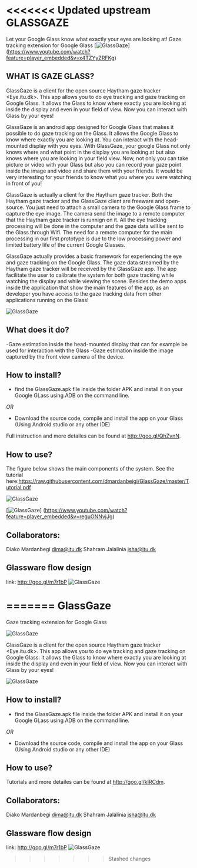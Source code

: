 <<<<<<< Updated upstream
GLASSGAZE
=========
Let your Google Glass know what exactly your eyes are looking at!
Gaze tracking extension for Google Glass
[![GlassGaze](https://raw.githubusercontent.com/dmardanbeigi/GlassGaze/master/ScreenShots/video1.jpg)] (https://www.youtube.com/watch?feature=player_embedded&v=x4TZYyZRFKg)

WHAT IS GAZE GLASS?
--------------
GlassGaze is a client for the open source Haytham gaze tracker <Eye.itu.dk>. This app allows you to do eye tracking and gaze tracking on Google Glass. It allows the Glass to know where exactly you are looking at inside the display and even in your field of view. Now you can interact with Glass by your eyes!

GlassGaze is an android app designed for Google Glass that makes it possible to do gaze tracking on the Glass. It allows the Google Glass to know where exactly you are looking at. You can interact with the head-mounted display with you eyes. With GlassGaze, your google Glass not only knows where and what point in the display you are looking at but also knows where you are looking in your field view. Now, not only you can take picture or video with your Glass but also you can record your gaze point inside the image and video and share them with your friends. It would be very interesting for your friends to know what you where you were watching in front of you!

GlassGaze is actually a client for the Haytham gaze tracker. Both the Haytham gaze tracker and the GlassGaze client are freeware and open-source. You just need to attach a small camera to the Google Glass frame to capture the eye image. The camera send the image to a remote computer that the Haytham gaze tracker is runnign on it. All the eye tracking processing will be done in the computer and the gaze data will be sent to the Glass through Wifi. The need for a remote computer for the main processing in our first prototype is due to the low processing power and limited battery life of the current Google Glasses.

GlassGaze actually provides a basic framework for experiencing the eye and gaze tracking on the Google Glass. The gaze data streamed by the Haytham gaze tracker will be received by the GlassGaze app. The app facilitate the user to calibrate the system for both gaze tracking while watching the display and while viewing the scene. Besides the demo apps inside the application that show the main features of the app, as an developer you have access to the gaze tracking data from other applications running on the Glass!


![GlassGaze](https://raw.githubusercontent.com/dmardanbeigi/GlassGaze/master/ScreenShots/mainMenu.jpg "Eye.itu.dk")

What does it do?
--------------
-Gaze estimation inside the head-mounted display that can for example be used for interaction with the Glass
-Gaze estimation inside the image captured by the front view camera of the device.

How to install?
--------------
- find the GlassGaze.apk file inside the folder APK and install it on your Google GLass using ADB on the command line.

*OR*

- Download the source code, compile and install the app on your Glass (Using Android studio or any other IDE) 

Full instruction and more detailes can be found at <http://goo.gl/QhZvnN>.

How to use?
--------------
The figure below shows the main components of the system. See the tutorial here:<https://raw.githubusercontent.com/dmardanbeigi/GlassGaze/master/Tutorial.pdf> 

![GlassGaze](https://raw.githubusercontent.com/dmardanbeigi/GlassGaze/master/ScreenShots/figure22.jpg "Eye.itu.dk")


[![GlassGaze](https://raw.githubusercontent.com/dmardanbeigi/GlassGaze/master/ScreenShots/video1.jpg)] (https://www.youtube.com/watch?feature=player_embedded&v=reguONNvjJg)


Collaborators:
--------------

Diako Mardanbegi <dima@itu.dk>
Shahram Jalalinia <jsha@itu.dk>

Glassware flow design
---------------
link: http://goo.gl/m7r1bP
![GlassGaze](https://raw.githubusercontent.com/dmardanbeigi/GlassGaze/master/ScreenShots/flow.PNG "Eye.itu.dk")

=======
GlassGaze
=========
Gaze tracking extension for Google Glass

![GlassGaze](https://raw.githubusercontent.com/dmardanbeigi/GlassGaze/master/ScreenShots/droidAtScreen-30.png "Eye.itu.dk")

GlassGaze is a client for the open source Haytham gaze tracker <Eye.itu.dk>. This app allows you to do eye tracking and gaze tracking on Google Glass. It allows the Glass to know where exactly you are looking at inside the display and even in your field of view. Now you can interact with Glass by your eyes!

![GlassGaze](https://raw.githubusercontent.com/dmardanbeigi/GlassGaze/master/ScreenShots/mainMenu.jpg "Eye.itu.dk")

How to install?
--------------
- find the GlassGaze.apk file inside the folder APK and install it on your Google GLass using ADB on the command line.

*OR*

- Download the source code, compile and install the app on your Glass (Using Android studio or any other IDE) 


How to use?
--------------
Tutorials and more detailes can be found at <http://goo.gl/kIRCdm>.

Collaborators:
--------------

Diako Mardanbegi <dima@itu.dk>
Shahram Jalalinia <jsha@itu.dk>

Glassware flow design
---------------
link: http://goo.gl/m7r1bP
![GlassGaze](https://raw.githubusercontent.com/dmardanbeigi/GlassGaze/master/ScreenShots/flow.PNG "Eye.itu.dk")

>>>>>>> Stashed changes
